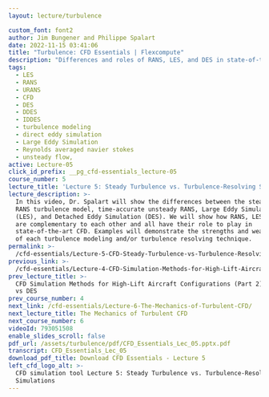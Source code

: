 ```yaml
---
layout: lecture/turbulence

custom_font: font2
author: Jim Bungener and Philippe Spalart
date: 2022-11-15 03:41:06
title: "Turbulence: CFD Essentials | Flexcompute"
description: "Differences and roles of RANS, LES, and DES in state-of-the-art CFD explained." 
tags:
  - LES
  - RANS
  - URANS
  - CFD
  - DES
  - DDES
  - IDDES
  - turbulence modeling
  - direct eddy simulation
  - Large Eddy Simulation
  - Reynolds averaged navier stokes
  - unsteady flow,
active: Lecture-05
click_id_prefix: __pg_cfd-essentials_lecture-05
course_number: 5
lecture_title: 'Lecture 5: Steady Turbulence vs. Turbulence-Resolving Simulations'
lecture_description: >-
  In this video, Dr. Spalart will show the differences between the steady-state
  RANS turbulence model, time-accurate unsteady RANS, Large Eddy Simulation
  (LES), and Detached Eddy Simulation (DES). We will show how RANS, LES, and DES
  are complementary to each other and all have their role to play in
  state-of-the-art CFD. Examples will demonstrate the strengths and weaknesses
  of each turbulence modeling and/or turbulence resolving technique.
permalink: >-
  /cfd-essentials/Lecture-5-CFD-Steady-Turbulence-vs-Turbulence-Resolving-Simulations/
previous_link: >-
  /cfd-essentials/Lecture-4-CFD-Simulation-Methods-for-High-Lift-Aircraft-Configurations-(Part-2)-RANS-vs-DES/
prev_lecture_title: >-
  CFD Simulation Methods for High-Lift Aircraft Configurations (Part 2) - RANS
  vs DES
prev_course_number: 4
next_link: /cfd-essentials/Lecture-6-The-Mechanics-of-Turbulent-CFD/
next_lecture_title: The Mechanics of Turbulent CFD
next_course_number: 6
videoId: 793051508
enable_slides_scroll: false
pdf_url: /assets/turbulence/pdf/CFD_Essentials_Lec_05.pptx.pdf
transcript: CFD_Essentials_Lec_05
download_pdf_title: Download CFD Essentials - Lecture 5
left_cfd_logo_alt: >-
  CFD simulation tool Lecture 5: Steady Turbulence vs. Turbulence-Resolving
  Simulations
---
```

